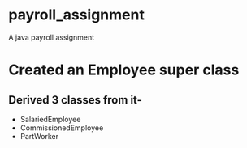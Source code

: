 # payroll_assignment
A java payroll assignment
 
# Created an Employee super class
## Derived 3 classes from it-
* SalariedEmployee
* CommissionedEmployee
* PartWorker

